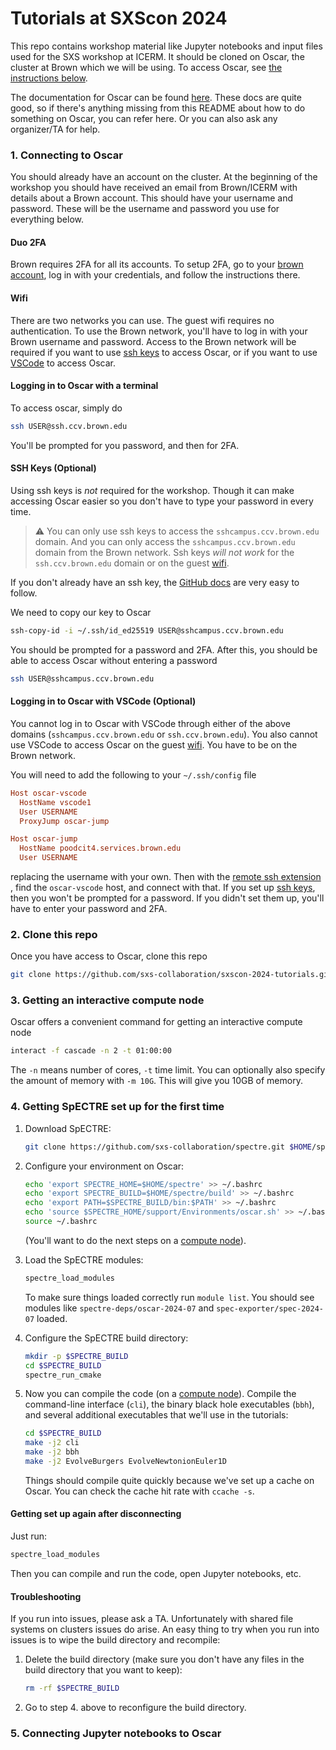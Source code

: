 # Tutorials at SXScon 2024

This repo contains workshop material like Jupyter notebooks and input files used
for the SXS workshop at ICERM. It should be cloned on Oscar, the cluster at
Brown which we will be using. To access Oscar, see
[the instructions below](#connecting-to-oscar).

The documentation for Oscar can be found
[here](https://docs.ccv.brown.edu/oscar). These docs are quite good, so if
there's anything missing from this README about how to do something on Oscar,
you can refer here. Or you can also ask any organizer/TA for help.

### 1. Connecting to Oscar

You should already have an account on the cluster. At the beginning of the
workshop you should have received an email from Brown/ICERM with details about a
Brown account. This should have your username and password. These will be the
username and password you use for everything below.

#### Duo 2FA

Brown requires 2FA for all its accounts. To setup 2FA, go to your
[brown account](https://myaccount.brown.edu/twostep/settings), log in with your
credentials, and follow the instructions there.

#### Wifi

There are two networks you can use. The guest wifi requires no authentication.
To use the Brown network, you'll have to log in with your Brown username and
password. Access to the Brown network will be required if you want to use
[ssh keys](#ssh-keys-optional) to access Oscar, or if you want to use
[VSCode](#logging-in-to-oscar-with-vscode-optional) to access Oscar.

#### Logging in to Oscar with a terminal

To access oscar, simply do

```sh
ssh USER@ssh.ccv.brown.edu
```

You'll be prompted for you password, and then for 2FA.

#### SSH Keys (Optional)

Using ssh keys is *not* required for the workshop. Though it can make accessing
Oscar easier so you don't have to type your password in every time.

> :warning: You can only use ssh keys to access the `sshcampus.ccv.brown.edu`
> domain. And you can only access the `sshcampus.ccv.brown.edu` domain from the
> Brown network. Ssh keys *will not work* for the `ssh.ccv.brown.edu` domain or
> on the guest [wifi](#wifi).

If you don't already have an ssh key, the
[GitHub docs](https://docs.github.com/en/authentication/connecting-to-github-with-ssh/generating-a-new-ssh-key-and-adding-it-to-the-ssh-agent)
are very easy to follow.

We need to copy our key to Oscar

```sh
ssh-copy-id -i ~/.ssh/id_ed25519 USER@sshcampus.ccv.brown.edu
```

You should be prompted for a password and 2FA. After this, you
should be able to access Oscar without entering a password

```sh
ssh USER@sshcampus.ccv.brown.edu
```

#### Logging in to Oscar with VSCode (Optional)

You cannot log in to Oscar with VSCode through either of the above domains
(`sshcampus.ccv.brown.edu` or `ssh.ccv.brown.edu`). You also cannot use VSCode
to access Oscar on the guest [wifi](#wifi). You have to be on the Brown network.

You will need to add the following to your `~/.ssh/config` file

```conf
Host oscar-vscode
  HostName vscode1
  User USERNAME
  ProxyJump oscar-jump

Host oscar-jump
  HostName poodcit4.services.brown.edu
  User USERNAME
```

replacing the username with your own. Then with the
[remote ssh
extension](https://marketplace.visualstudio.com/items?itemName=ms-vscode-remote.remote-ssh)
, find the `oscar-vscode` host, and connect with that. If you set up
[ssh keys](#ssh-keys-optional), then you won't be prompted for a password. If you didn't
set them up, you'll have to enter your password and 2FA.

### 2. Clone this repo

Once you have access to Oscar, clone this repo

```sh
git clone https://github.com/sxs-collaboration/sxscon-2024-tutorials.git $HOME/sxscon-2024-tutorials
```

### 3. Getting an interactive compute node

Oscar offers a convenient command for getting an interactive compute node

```sh
interact -f cascade -n 2 -t 01:00:00
```

The `-n` means number of cores, `-t` time limit. You can optionally also
specify the amount of memory with `-m 10G`. This will give you 10GB of
memory.

### 4. Getting SpECTRE set up for the first time

1. Download SpECTRE:

   ```sh
   git clone https://github.com/sxs-collaboration/spectre.git $HOME/spectre
   ```

2. Configure your environment on Oscar:

   ```sh
   echo 'export SPECTRE_HOME=$HOME/spectre' >> ~/.bashrc
   echo 'export SPECTRE_BUILD=$HOME/spectre/build' >> ~/.bashrc
   echo 'export PATH=$SPECTRE_BUILD/bin:$PATH' >> ~/.bashrc
   echo 'source $SPECTRE_HOME/support/Environments/oscar.sh' >> ~/.bashrc
   source ~/.bashrc
   ```

   (You'll want to do the next steps on a
   [compute node](#4-getting-an-interactive-compute-node)).

3. Load the SpECTRE modules:

   ```sh
   spectre_load_modules
   ```

   To make sure things loaded correctly run `module list`. You should see
   modules like `spectre-deps/oscar-2024-07` and `spec-exporter/spec-2024-07`
   loaded.

4. Configure the SpECTRE build directory:

   ```sh
   mkdir -p $SPECTRE_BUILD
   cd $SPECTRE_BUILD
   spectre_run_cmake
   ```

5. Now you can compile the code (on a
   [compute node](#4-getting-an-interactive-compute-node)). Compile the
   command-line interface (`cli`), the
   binary black hole executables (`bbh`), and several additional executables
   that we'll use in the tutorials:

   ```sh
   cd $SPECTRE_BUILD
   make -j2 cli
   make -j2 bbh
   make -j2 EvolveBurgers EvolveNewtonionEuler1D
   ```

   Things should compile quite quickly because we've set up a cache on Oscar.
   You can check the cache hit rate with `ccache -s`.

#### Getting set up again after disconnecting

Just run:

```sh
spectre_load_modules
```

Then you can compile and run the code, open Jupyter notebooks, etc.

#### Troubleshooting

If you run into issues, please ask a TA. Unfortunately with shared file systems
on clusters issues do arise. An easy thing to try when you run into issues is to
wipe the build directory and recompile:

1.  Delete the build directory (make sure you don't have any files in the build
    directory that you want to keep):

    ```sh
    rm -rf $SPECTRE_BUILD
    ```

2.  Go to step 4. above to reconfigure the build directory.

### 5. Connecting Jupyter notebooks to Oscar
